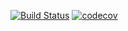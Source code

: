 [![Build Status](https://travis-ci.org/zely20/job4j_grabber.svg?branch=master)](https://travis-ci.org/zely20/job4j_grabber)
[![codecov](https://codecov.io/gh/zely20/job4j_grabber/branch/master/graph/badge.svg)](https://codecov.io/gh/zely20/job4j_grabber)